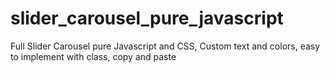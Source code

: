 # slider_carousel_pure_javascript
Full Slider Carousel pure Javascript and CSS, Custom text and colors, easy to implement with class, copy and paste
